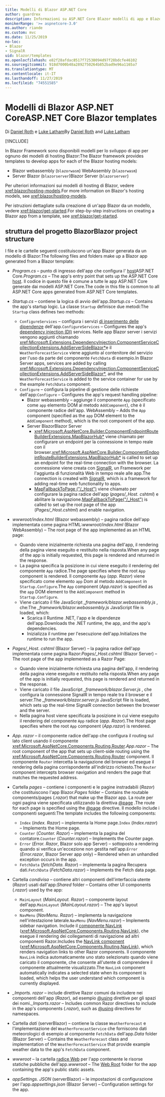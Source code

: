 ```yaml
---
title: Modelli di Blazor ASP.NET Core
author: guardrex
description: Informazioni su ASP.NET Core Blazor modelli di app e Blazor struttura del progetto.
monikerRange: '>= aspnetcore-3.0'
ms.author: riande
ms.custom: mvc
ms.date: 11/25/2019
no-loc:
- Blazor
- SignalR
uid: blazor/templates
ms.openlocfilehash: e82f28afdac8517f72538094d97f28bdcfe46102
ms.sourcegitcommit: 918d7000b48a2892750264b852bad9e96a1165a7
ms.translationtype: MT
ms.contentlocale: it-IT
ms.lasthandoff: 11/27/2019
ms.locfileid: "74551585"
---
```

# <a name="aspnet-core-opno-locblazor-templates"></a><span data-ttu-id="58070-103">Modelli di Blazor ASP.NET Core</span><span class="sxs-lookup"><span data-stu-id="58070-103">ASP.NET Core Blazor templates</span></span>

<span data-ttu-id="58070-104">Di [Daniel Roth](https://github.com/danroth27) e [Luke Latham](https://github.com/guardrex)</span><span class="sxs-lookup"><span data-stu-id="58070-104">By [Daniel Roth](https://github.com/danroth27) and [Luke Latham](https://github.com/guardrex)</span></span>

[!INCLUDE[](~/includes/blazorwasm-preview-notice.md)]

<span data-ttu-id="58070-105">In Blazor Framework sono disponibili modelli per lo sviluppo di app per ognuno dei modelli di hosting Blazor:</span><span class="sxs-lookup"><span data-stu-id="58070-105">The Blazor framework provides templates to develop apps for each of the Blazor hosting models:</span></span>

* Blazor<span data-ttu-id="58070-106"> webassembly (`blazorwasm`)</span><span class="sxs-lookup"><span data-stu-id="58070-106"> WebAssembly (`blazorwasm`)</span></span>
* <span data-ttu-id="58070-107">Server Blazor (`blazorserver`)</span><span class="sxs-lookup"><span data-stu-id="58070-107">Blazor Server (`blazorserver`)</span></span>

<span data-ttu-id="58070-108">Per ulteriori informazioni sui modelli di hosting di Blazor, vedere <xref:blazor/hosting-models>.</span><span class="sxs-lookup"><span data-stu-id="58070-108">For more information on Blazor's hosting models, see <xref:blazor/hosting-models>.</span></span>

<span data-ttu-id="58070-109">Per istruzioni dettagliate sulla creazione di un'app Blazor da un modello, vedere <xref:blazor/get-started>.</span><span class="sxs-lookup"><span data-stu-id="58070-109">For step-by-step instructions on creating a Blazor app from a template, see <xref:blazor/get-started>.</span></span>

## <a name="opno-locblazor-project-structure"></a><span data-ttu-id="58070-110">struttura del progetto Blazor</span><span class="sxs-lookup"><span data-stu-id="58070-110">Blazor project structure</span></span>

<span data-ttu-id="58070-111">I file e le cartelle seguenti costituiscono un'app Blazor generata da un modello di Blazor:</span><span class="sxs-lookup"><span data-stu-id="58070-111">The following files and folders make up a Blazor app generated from a Blazor template:</span></span>

* <span data-ttu-id="58070-112">*Program.cs* &ndash; punto di ingresso dell'app che configura l' [host](xref:fundamentals/host/generic-host)ASP.NET Core.</span><span class="sxs-lookup"><span data-stu-id="58070-112">*Program.cs* &ndash; The app's entry point that sets up the ASP.NET Core [host](xref:fundamentals/host/generic-host).</span></span> <span data-ttu-id="58070-113">Il codice in questo file è comune a tutte le app ASP.NET Core generate dai modelli ASP.NET Core.</span><span class="sxs-lookup"><span data-stu-id="58070-113">The code in this file is common to all ASP.NET Core apps generated from ASP.NET Core templates.</span></span>

* <span data-ttu-id="58070-114">*Startup.cs* &ndash; contiene la logica di avvio dell'app.</span><span class="sxs-lookup"><span data-stu-id="58070-114">*Startup.cs* &ndash; Contains the app's startup logic.</span></span> <span data-ttu-id="58070-115">La classe `Startup` definisce due metodi:</span><span class="sxs-lookup"><span data-stu-id="58070-115">The `Startup` class defines two methods:</span></span>

  * <span data-ttu-id="58070-116">`ConfigureServices` &ndash; configura i servizi [di inserimento delle dipendenze](xref:fundamentals/dependency-injection) dell'app.</span><span class="sxs-lookup"><span data-stu-id="58070-116">`ConfigureServices` &ndash; Configures the app's [dependency injection (DI)](xref:fundamentals/dependency-injection) services.</span></span> <span data-ttu-id="58070-117">Nelle app Blazor server i servizi vengono aggiunti chiamando <xref:Microsoft.Extensions.DependencyInjection.ComponentServiceCollectionExtensions.AddServerSideBlazor*>e il `WeatherForecastService` viene aggiunto al contenitore del servizio per l'uso da parte del componente `FetchData` di esempio.</span><span class="sxs-lookup"><span data-stu-id="58070-117">In Blazor Server apps, services are added by calling <xref:Microsoft.Extensions.DependencyInjection.ComponentServiceCollectionExtensions.AddServerSideBlazor*>, and the `WeatherForecastService` is added to the service container for use by the example `FetchData` component.</span></span>
  * <span data-ttu-id="58070-118">`Configure` &ndash; configura la pipeline di gestione delle richieste dell'app:</span><span class="sxs-lookup"><span data-stu-id="58070-118">`Configure` &ndash; Configures the app's request handling pipeline:</span></span>
    * Blazor<span data-ttu-id="58070-119"> webassembly &ndash; aggiunge il componente `App` (specificato come `app` elemento DOM al metodo `AddComponent`), che è il componente radice dell'app.</span><span class="sxs-lookup"><span data-stu-id="58070-119"> WebAssembly &ndash; Adds the `App` component (specified as the `app` DOM element to the `AddComponent` method), which is the root component of the app.</span></span>
    * <span data-ttu-id="58070-120">Server Blazor</span><span class="sxs-lookup"><span data-stu-id="58070-120">Blazor Server</span></span>
      * <span data-ttu-id="58070-121"><xref:Microsoft.AspNetCore.Builder.ComponentEndpointRouteBuilderExtensions.MapBlazorHub*> viene chiamato per configurare un endpoint per la connessione in tempo reale con il browser.</span><span class="sxs-lookup"><span data-stu-id="58070-121"><xref:Microsoft.AspNetCore.Builder.ComponentEndpointRouteBuilderExtensions.MapBlazorHub*> is called to set up an endpoint for the real-time connection with the browser.</span></span> <span data-ttu-id="58070-122">La connessione viene creata con [SignalR](xref:signalr/introduction), un Framework per l'aggiunta di funzionalità Web in tempo reale alle app.</span><span class="sxs-lookup"><span data-stu-id="58070-122">The connection is created with [SignalR](xref:signalr/introduction), which is a framework for adding real-time web functionality to apps.</span></span>
      * <span data-ttu-id="58070-123">[MapFallbackToPage ("/_Host")](xref:Microsoft.AspNetCore.Builder.RazorPagesEndpointRouteBuilderExtensions.MapFallbackToPage*) viene chiamato per configurare la pagina radice dell'app (*pages/_Host. cshtml*) e abilitare la navigazione.</span><span class="sxs-lookup"><span data-stu-id="58070-123">[MapFallbackToPage("/_Host")](xref:Microsoft.AspNetCore.Builder.RazorPagesEndpointRouteBuilderExtensions.MapFallbackToPage*) is called to set up the root page of the app (*Pages/_Host.cshtml*) and enable navigation.</span></span>

* <span data-ttu-id="58070-124">*wwwroot/index.html* (Blazor webassembly) &ndash; pagina radice dell'app implementata come pagina HTML:</span><span class="sxs-lookup"><span data-stu-id="58070-124">*wwwroot/index.html* (Blazor WebAssembly) &ndash; The root page of the app implemented as an HTML page:</span></span>
  * <span data-ttu-id="58070-125">Quando viene inizialmente richiesta una pagina dell'app, il rendering della pagina viene eseguito e restituito nella risposta.</span><span class="sxs-lookup"><span data-stu-id="58070-125">When any page of the app is initially requested, this page is rendered and returned in the response.</span></span>
  * <span data-ttu-id="58070-126">La pagina specifica la posizione in cui viene eseguito il rendering del componente `App` radice.</span><span class="sxs-lookup"><span data-stu-id="58070-126">The page specifies where the root `App` component is rendered.</span></span> <span data-ttu-id="58070-127">Il componente `App` (*app. Razor*) viene specificato come elemento `app` Dom al metodo `AddComponent` in `Startup.Configure`.</span><span class="sxs-lookup"><span data-stu-id="58070-127">The `App` component (*App.razor*) is specified as the `app` DOM element to the `AddComponent` method in `Startup.Configure`.</span></span>
  * <span data-ttu-id="58070-128">Viene caricato il file JavaScript *_framework/blazor.webassembly.js* , che:</span><span class="sxs-lookup"><span data-stu-id="58070-128">The *_framework/blazor.webassembly.js* JavaScript file is loaded, which:</span></span>
    * <span data-ttu-id="58070-129">Scarica il Runtime .NET, l'app e le dipendenze dell'app.</span><span class="sxs-lookup"><span data-stu-id="58070-129">Downloads the .NET runtime, the app, and the app's dependencies.</span></span>
    * <span data-ttu-id="58070-130">Inizializza il runtime per l'esecuzione dell'app.</span><span class="sxs-lookup"><span data-stu-id="58070-130">Initializes the runtime to run the app.</span></span>

* <span data-ttu-id="58070-131">*Pages/_Host. cshtml* (Blazor Server) &ndash; la pagina radice dell'app implementata come pagina Razor:</span><span class="sxs-lookup"><span data-stu-id="58070-131">*Pages/_Host.cshtml* (Blazor Server) &ndash; The root page of the app implemented as a Razor Page:</span></span>
  * <span data-ttu-id="58070-132">Quando viene inizialmente richiesta una pagina dell'app, il rendering della pagina viene eseguito e restituito nella risposta.</span><span class="sxs-lookup"><span data-stu-id="58070-132">When any page of the app is initially requested, this page is rendered and returned in the response.</span></span>
  * <span data-ttu-id="58070-133">Viene caricato il file JavaScript *_framework/blazor.Server.js* , che configura la connessione SignalR in tempo reale tra il browser e il server.</span><span class="sxs-lookup"><span data-stu-id="58070-133">The *_framework/blazor.server.js* JavaScript file is loaded, which sets up the real-time SignalR connection between the browser and the server.</span></span>
  * <span data-ttu-id="58070-134">Nella pagina host viene specificata la posizione in cui viene eseguito il rendering del componente `App` radice (*app. Razor*).</span><span class="sxs-lookup"><span data-stu-id="58070-134">The Host page specifies where the root `App` component (*App.razor*) is rendered.</span></span>

* <span data-ttu-id="58070-135">*App. razor* &ndash; il componente radice dell'app che configura il routing sul lato client usando il componente <xref:Microsoft.AspNetCore.Components.Routing.Router>.</span><span class="sxs-lookup"><span data-stu-id="58070-135">*App.razor* &ndash; The root component of the app that sets up client-side routing using the <xref:Microsoft.AspNetCore.Components.Routing.Router> component.</span></span> <span data-ttu-id="58070-136">Il componente `Router` intercetta la navigazione del browser ed esegue il rendering della pagina corrispondente all'indirizzo richiesto.</span><span class="sxs-lookup"><span data-stu-id="58070-136">The `Router` component intercepts browser navigation and renders the page that matches the requested address.</span></span>

* <span data-ttu-id="58070-137">Cartella *pages* &ndash; contiene i componenti e le pagine instradabili (*Razor*) che costituiscono l'app Blazor.</span><span class="sxs-lookup"><span data-stu-id="58070-137">*Pages* folder &ndash; Contains the routable components/pages (*.razor*) that make up the Blazor app.</span></span> <span data-ttu-id="58070-138">La route per ogni pagina viene specificata utilizzando la direttiva [@page](xref:mvc/views/razor#page) .</span><span class="sxs-lookup"><span data-stu-id="58070-138">The route for each page is specified using the [@page](xref:mvc/views/razor#page) directive.</span></span> <span data-ttu-id="58070-139">Il modello include i componenti seguenti:</span><span class="sxs-lookup"><span data-stu-id="58070-139">The template includes the following components:</span></span>
  * <span data-ttu-id="58070-140">`Index` (*index. Razor*) &ndash; implementa la Home page.</span><span class="sxs-lookup"><span data-stu-id="58070-140">`Index` (*Index.razor*) &ndash; Implements the Home page.</span></span>
  * <span data-ttu-id="58070-141">`Counter` (*Counter. Razor*) &ndash; implementa la pagina del contatore.</span><span class="sxs-lookup"><span data-stu-id="58070-141">`Counter` (*Counter.razor*) &ndash; Implements the Counter page.</span></span>
  * <span data-ttu-id="58070-142">`Error` (*Error. Razor*, Blazor solo app Server) &ndash; sottoposto a rendering quando si verifica un'eccezione non gestita nell'app.</span><span class="sxs-lookup"><span data-stu-id="58070-142">`Error` (*Error.razor*, Blazor Server app only) &ndash; Rendered when an unhandled exception occurs in the app.</span></span>
  * <span data-ttu-id="58070-143">`FetchData` (*fetchData. Razor*) &ndash; implementa la pagina Recupera dati.</span><span class="sxs-lookup"><span data-stu-id="58070-143">`FetchData` (*FetchData.razor*) &ndash; Implements the Fetch data page.</span></span>

* <span data-ttu-id="58070-144">Cartella *condivisa* &ndash; contiene altri componenti dell'interfaccia utente (*Razor*) usati dall'app:</span><span class="sxs-lookup"><span data-stu-id="58070-144">*Shared* folder &ndash; Contains other UI components (*.razor*) used by the app:</span></span>
  * <span data-ttu-id="58070-145">`MainLayout` (*MainLayout. Razor*) &ndash; componente layout dell'app.</span><span class="sxs-lookup"><span data-stu-id="58070-145">`MainLayout` (*MainLayout.razor*) &ndash; The app's layout component.</span></span>
  * <span data-ttu-id="58070-146">`NavMenu` (*NavMenu. Razor*) &ndash; implementa la navigazione nell'intestazione laterale.</span><span class="sxs-lookup"><span data-stu-id="58070-146">`NavMenu` (*NavMenu.razor*) &ndash; Implements sidebar navigation.</span></span> <span data-ttu-id="58070-147">Include il [componente NavLink](xref:blazor/routing#navlink-component) (<xref:Microsoft.AspNetCore.Components.Routing.NavLink>), che esegue il rendering dei collegamenti di navigazione ad altri componenti Razor.</span><span class="sxs-lookup"><span data-stu-id="58070-147">Includes the [NavLink component](xref:blazor/routing#navlink-component) (<xref:Microsoft.AspNetCore.Components.Routing.NavLink>), which renders navigation links to other Razor components.</span></span> <span data-ttu-id="58070-148">Il componente `NavLink` indica automaticamente uno stato selezionato quando viene caricato il componente, che consente all'utente di comprendere il componente attualmente visualizzato.</span><span class="sxs-lookup"><span data-stu-id="58070-148">The `NavLink` component automatically indicates a selected state when its component is loaded, which helps the user understand which component is currently displayed.</span></span>

* <span data-ttu-id="58070-149">*_Imports. razor* &ndash; include direttive Razor comuni da includere nei componenti dell'app (*Razor*), ad esempio [@using](xref:mvc/views/razor#using) direttive per gli spazi dei nomi.</span><span class="sxs-lookup"><span data-stu-id="58070-149">*_Imports.razor* &ndash; Includes common Razor directives to include in the app's components (*.razor*), such as [@using](xref:mvc/views/razor#using) directives for namespaces.</span></span>

* <span data-ttu-id="58070-150">Cartella *dati* (serverBlazor) &ndash; contiene la classe `WeatherForecast` e l'implementazione del `WeatherForecastService` che forniscono dati meteorologici di esempio al componente `FetchData` dell'app.</span><span class="sxs-lookup"><span data-stu-id="58070-150">*Data* folder (Blazor Server) &ndash; Contains the `WeatherForecast` class and implementation of the `WeatherForecastService` that provide example weather data to the app's `FetchData` component.</span></span>

* <span data-ttu-id="58070-151">*wwwroot* &ndash; la cartella [radice Web](xref:fundamentals/index#web-root) per l'app contenente le risorse statiche pubbliche dell'app.</span><span class="sxs-lookup"><span data-stu-id="58070-151">*wwwroot* &ndash; The [Web Root](xref:fundamentals/index#web-root) folder for the app containing the app's public static assets.</span></span>

* <span data-ttu-id="58070-152">*appSettings. JSON* (serverBlazor) &ndash; le impostazioni di configurazione per l'app.</span><span class="sxs-lookup"><span data-stu-id="58070-152">*appsettings.json* (Blazor Server) &ndash; Configuration settings for the app.</span></span>
